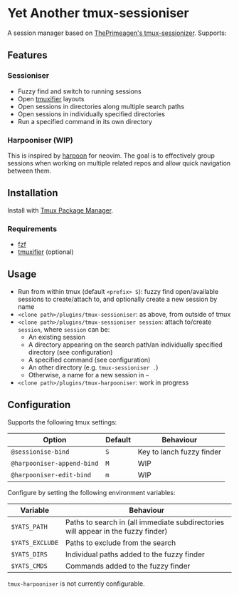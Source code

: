 # Yet Another tmux-sessioniser

A session manager based on [ThePrimeagen's tmux-sessionizer](https://github.com/ThePrimeagen/.dotfiles/blob/master/bin/.local/scripts/tmux-sessionizer). Supports:

## Features

### Sessioniser

* Fuzzy find and switch to running sessions
* Open [tmuxifier](https://github.com/jimeh/tmuxifier) layouts
* Open sessions in directories along multiple search paths
* Open sessions in individually specified directories
* Run a specified command in its own directory

### Harpooniser (WIP)

This is inspired by [harpoon](https://github.com/ThePrimeagen/harpoon) for neovim. The goal is to effectively group sessions when working on multiple related repos and allow quick navigation between them.

## Installation

Install with [Tmux Package Manager](https://github.com/tmux-plugins/tpm).

### Requirements

* [fzf](https://github.com/junegunn/fzf)
* [tmuxifier](https://github.com/jimeh/tmuxifier) (optional)

## Usage

* Run from within tmux (default `<prefix> S`): fuzzy find open/available sessions to create/attach to, and optionally create a new session by name
* `<clone path>/plugins/tmux-sessioniser`: as above, from outside of tmux
* `<clone path>/plugins/tmux-sessioniser session`: attach to/create `session`, where `session` can be:
    * An existing session
    * A directory appearing on the search path/an individually specified directory (see configuration)
    * A specified command (see configuration)
    * An other directory (e.g. `tmux-sessioniser .`)
    * Otherwise, a name for a new session in `~`
* `<clone path>/plugins/tmux-harpooniser`: work in progress

## Configuration

Supports the following tmux settings:

| Option                        | Default   | Behaviour                 |
| ---                           | ---       | ---                       |
| `@sessionise-bind`            | `S`       | Key to lanch fuzzy finder |
| `@harpooniser-append-bind`    | `M`       | WIP                       |
| `@harpooniser-edit-bind`      | `m`       | WIP                       |

Configure by setting the following environment variables:

| Variable        | Behaviour                 |
| ---             | ---                       |
| `$YATS_PATH`    | Paths to search in (all immediate subdirectories will appear in the fuzzy finder) |
| `$YATS_EXCLUDE` | Paths to exclude from the search |
| `$YATS_DIRS`    | Individual paths added to the fuzzy finder |
| `$YATS_CMDS`    | Commands added to the fuzzy finder |

`tmux-harpooniser` is not currently configurable.
